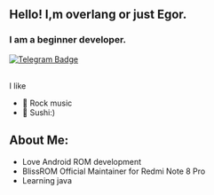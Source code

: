 ## Hello! I,m overlang or just Egor.

### I am a beginner developer.

<div id="social">
  <a href="https://t.me/overlang">
    <img src="https://img.shields.io/badge/Telegram-blue?style=flat&logo=telegram&logoColor=white" alt="Telegram Badge"/>
  </a>
</div>
<br>

I like
- :guitar: Rock music
- :sushi: Sushi:)

<h2> About Me:</h2>

- Love Android ROM development
- BlissROM Official Maintainer for Redmi Note 8 Pro
- Learning java
 
